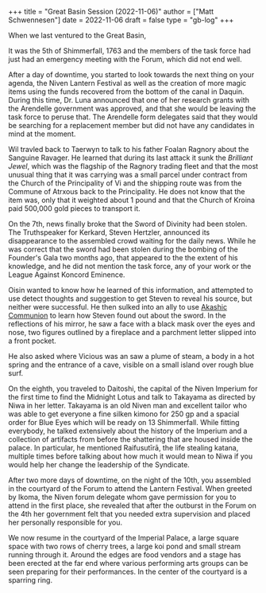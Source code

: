 +++
title = "Great Basin Session (2022-11-06)"
author = ["Matt Schwennesen"]
date = 2022-11-06
draft = false
type = "gb-log"
+++

When we last ventured to the Great Basin,

It was the 5th of Shimmerfall, 1763 and the members of the task force had just
had an emergency meeting with the Forum, which did not end well.

After a day of downtime, you started to look towards the next thing on your
agenda, the Niven Lantern Festival as well as the creation of more magic items
using the funds recovered from the bottom of the canal in Daquin. During this
time, Dr. Luna announced that one of her research grants with the Arendelle
government was approved, and that she would be leaving the task force to peruse
that. The Arendelle form delegates said that they would be searching for a
replacement member but did not have any candidates in mind at the moment.

Wil travled back to Taerwyn to talk to his father Foalan Ragnory about the
Sanguine Ravager. He learned that during its last attack it sunk the _Brilliant
Jewel_, which was the flagship of the Ragnory trading fleet and that the most
unusual thing that it was carrying was a small parcel under contract from the
Church of the Principality of Vi and the shipping route was from the Commune of
Atrxous back to the Principality. He does not know that the item was, only
that it weighted about 1 pound and that the Church of Kroina paid 500,000 gold
pieces to transport it.

On the 7th, news finally broke that the Sword of Divinity had been stolen. The
Truthspeaker for Kerkard, Steven Hertzler, announced its disappearance to the
assembled crowd waiting for the daily news. While he was correct that the sword
had been stolen during the bombing of the Founder's Gala two months ago, that
appeared to the the extent of his knowledge, and he did not mention the task
force, any of your work or the League Against Koncord Eminence.

Oisin wanted to know how he learned of this information, and attempted to use
detect thoughts and suggestion to get Steven to reveal his source, but neither
were successful. He then sulked into an ally to use [Akashic Communion](https://aonprd.com/SpellDisplay.aspx?ItemName=Akashic%20Communion) to learn
how Steven found out about the sword. In the reflections of his mirror, he saw a
face with a black mask over the eyes and nose, two figures outlined by a
fireplace and a parchment letter slipped into a front pocket.

He also asked where Vicious was an saw a plume of steam, a body in a hot spring
and the entrance of a cave, visible on a small island over rough blue surf.

On the eighth, you traveled to Daitoshi, the capital of the Niven Imperium for
the first time to find the Midnight Lotus and talk to Takayama as directed by
Niwa in her letter. Takayama is an old Niven man and excellent tailor who was
able to get everyone a fine silken kimono for 250 gp and a spacial order for
Blue Eyes which will be ready on 13 Shimmerfall. While fitting everybody, he
talked extensively about the history of the Imperium and a collection of
artifacts from before the shattering that are housed inside the palace. In
particular, he mentioned Raifusutīrā, the life stealing katana, multiple times
before talking about how much it would mean to Niwa if you would help her change
the leadership of the Syndicate.

After two more days of downtime, on the night of the 10th, you assembled in the
courtyard of the Forum to attend the Lantern Festival. When greeted by Ikoma,
the Niven forum delegate whom gave permission for you to attend in the first
place, she revealed that after the outburst in the Forum on the 4th her
government felt that you needed extra supervision and placed her personally
responsible for you.

We now resume in the courtyard of the Imperial Palace, a large square space with
two rows of cherry trees, a large koi pond and small stream running through it.
Around the edges are food vendors and a stage has been erected at the far end
where various performing arts groups can be seen preparing for their
performances. In the center of the courtyard is a sparring ring.
